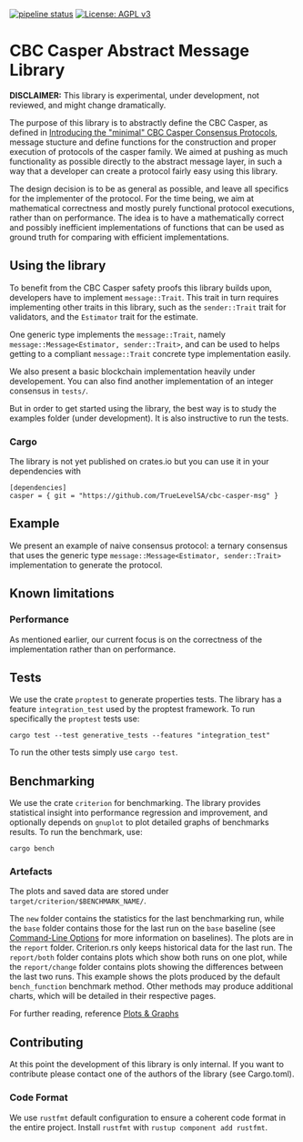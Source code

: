 [![pipeline status](https://gitlab.com/TrueLevel/casper/core-cbc/badges/master/pipeline.svg)](https://gitlab.com/TrueLevel/casper/core-cbc/commits/master) [![License: AGPL v3](https://img.shields.io/badge/License-AGPL%20v3-blue.svg)](https://www.gnu.org/licenses/agpl-3.0)

CBC Casper Abstract Message Library
===

**DISCLAIMER:** This library is experimental, under development, not reviewed,
and might change dramatically.

The purpose of this library is to abstractly define the CBC Casper, as defined
in [Introducing the "minimal" CBC Casper Consensus
Protocols](https://github.com/cbc-casper/cbc-casper-paper), message stucture and
define functions for the construction and proper execution of protocols of the
casper family. We aimed at pushing as much functionality as possible directly to
the abstract message layer, in such a way that a developer can create a protocol
fairly easy using this library.

The design decision is to be as general as possible, and leave all specifics for
the implementer of the protocol. For the time being, we aim at mathematical
correctness and mostly purely functional protocol executions, rather than on
performance. The idea is to have a mathematically correct and possibly
inefficient implementations of functions that can be used as ground truth for
comparing with efficient implementations.

## Using the library

To benefit from the CBC Casper safety proofs this library builds upon,
developers have to implement `message::Trait`. This trait in turn requires
implementing other traits in this library, such as the `sender::Trait` trait for
validators, and the `Estimator` trait for the estimate.

One generic type implements the `message::Trait`, namely
`message::Message<Estimator, sender::Trait>`, and can be used to helps getting to
a compliant `message::Trait` concrete type implementation easily.

We also present a basic blockchain implementation heavily under developement.
You can also find another implementation of an integer consensus in `tests/`.

But in order to get started using the library, the best way is to study the
examples folder (under development). It is also instructive to run the tests.

### Cargo

The library is not yet published on crates.io but you can use it in your
dependencies with

```
[dependencies]
casper = { git = "https://github.com/TrueLevelSA/cbc-casper-msg" }
```

## Example

We present an example of naive consensus protocol: a ternary consensus that uses
the generic type `message::Message<Estimator, sender::Trait>` implementation to
generate the protocol.

## Known limitations

### Performance

As mentioned earlier, our current focus is on the correctness of the
implementation rather than on performance.

## Tests

We use the crate `proptest` to generate properties tests. The library has a
feature `integration_test` used by the proptest framework. To run specifically
the `proptest` tests use:

```
cargo test --test generative_tests --features "integration_test"
```

To run the other tests simply use `cargo test`.

## Benchmarking

We use the crate `criterion` for benchmarking. The library provides statistical
insight into performance regression and improvement, and optionally depends on
`gnuplot` to plot detailed graphs of benchmarks results. To run the benchmark, use:

```
cargo bench
```

### Artefacts
The plots and saved data are stored under `target/criterion/$BENCHMARK_NAME/`.

The `new` folder contains the statistics for the last benchmarking run, while the `base` folder
contains those for the last run on the `base` baseline (see [Command-Line
Options](./command_line_options.md#baselines) for more information on baselines). The plots are in
the `report` folder. Criterion.rs only keeps historical data for the last run. The `report/both`
folder contains plots which show both runs on one plot, while the `report/change` folder contains
plots showing the differences between the last two runs. This example shows the plots produced by
the default `bench_function` benchmark method. Other methods may produce additional charts, which
will be detailed in their respective pages.

For further reading, reference [Plots & Graphs](https://bheisler.github.io/criterion.rs/book/user_guide/plots_and_graphs.html)

## Contributing

At this point the development of this library is only internal. If you want to
contribute please contact one of the authors of the library (see Cargo.toml).

### Code Format

We use `rustfmt` default configuration to ensure a coherent code format in the
entire project. Install `rustfmt` with `rustup component add rustfmt`.
